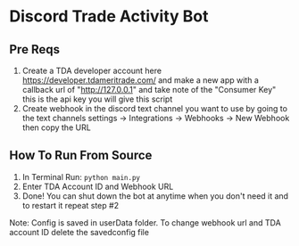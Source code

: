 # Discord Trade Activity Bot

## Pre Reqs
1. Create a TDA developer account here https://developer.tdameritrade.com/ and make a new app with a callback url of "http://127.0.0.1" and take note of the "Consumer Key" this is the api key you will give this script
2. Create webhook in the discord text channel you want to use by going to the text channels settings -> Integrations -> Webhooks -> New Webhook then copy the URL

## How To Run From Source
1. In Terminal Run: `python main.py`
2. Enter TDA Account ID and Webhook URL
3. Done! You can shut down the bot at anytime when you don't need it and to restart it repeat step #2

Note: Config is saved in userData folder. To change webhook url and TDA account ID delete the savedconfig file
